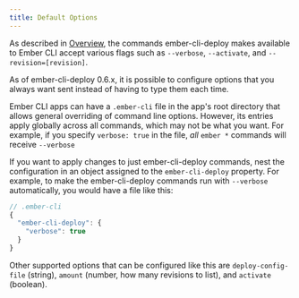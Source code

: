 ```yaml
---
title: Default Options
---
```


As described in [Overview](../overview/), the commands ember-cli-deploy makes available to Ember CLI accept various flags such as `--verbose`, `--activate`, and `--revision=[revision]`.

As of ember-cli-deploy 0.6.x, it is possible to configure options that you always want sent instead of having to type them each time.

Ember CLI apps can have a `.ember-cli` file in the app's root directory that allows general overriding of command line options. However, its entries apply globally across all commands, which may not be what you want. For example, if you specify `verbose: true` in the file, *all* `ember *` commands will receive `--verbose`

If you want to apply changes to just ember-cli-deploy commands, nest the configuration in an object assigned to the `ember-cli-deploy` property. For example, to make the ember-cli-deploy commands run with `--verbose` automatically, you would have a file like this:

```javascript
// .ember-cli
{
  "ember-cli-deploy": {
    "verbose": true
  }
}
```

Other supported options that can be configured like this are `deploy-config-file` (string), `amount` (number, how many revisions to list), and `activate` (boolean).
